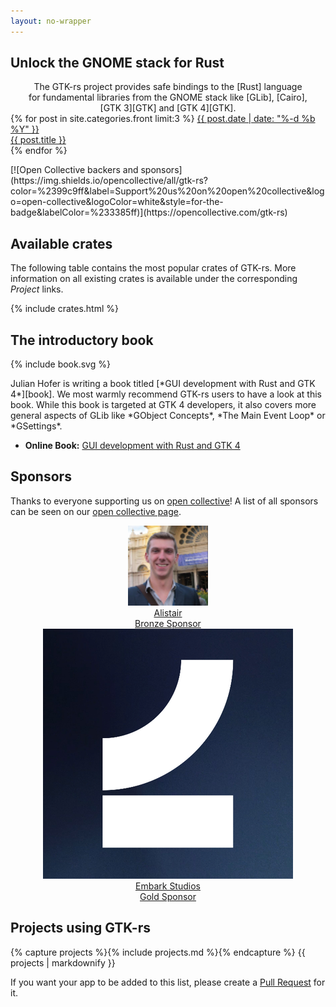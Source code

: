 ```yaml
---
layout: no-wrapper
---
```


<section markdown="1">

# Unlock the GNOME stack for Rust

<p style="text-align: center; margin: 0 2em;" markdown="1">
The GTK-rs project provides safe bindings to the [Rust] language for fundamental libraries from the GNOME stack like [GLib], [Cairo], [GTK 3][GTK] and [GTK 4][GTK].
</p>

[Rust]: https://www.rust-lang.org
[GLib]: https://developer.gnome.org/glib
[GTK]: https://gtk.org
[Cairo]: https://cairographics.org/documentation/

<div class="post-overview">
{% for post in site.categories.front limit:3 %}
  <a href="{{ post.url | prepend: site.baseurl }}">
      <span class="post-meta">{{ post.date | date: "%-d %b %Y" }}</span>
      <div>{{ post.title }}</div>
  </a>
{% endfor %}
</div>

<p markdown="1" class="badgets">
[![Open Collective backers and sponsors](https://img.shields.io/opencollective/all/gtk-rs?color=%2399c9ff&label=Support%20us%20on%20open%20collective&logo=open-collective&logoColor=white&style=for-the-badge&labelColor=%233385ff)](https://opencollective.com/gtk-rs)
</p>

## Available crates

The following table contains the most popular crates of GTK-rs. More information on all existing crates is available under the corresponding *Project* links.

{% include crates.html %}

</section>

<section class="special" markdown="1">

## The introductory book

<div class="with-logo">

{% include book.svg %}

<div markdown="1">
Julian Hofer is writing a book titled [*GUI development with Rust and GTK 4*][book].
We most warmly recommend GTK-rs users to have a look at this book.
While this book is targeted at GTK 4 developers, it also covers more general
aspects of GLib like *GObject Concepts*, *The Main Event Loop* or *GSettings*.

- **Online Book:** [GUI development with Rust and GTK 4][book]

[book]: /gtk4-rs/git/book
</div>

</div>
</section>
<section markdown="1">

## Sponsors

Thanks to everyone supporting us on [open collective][opencollective]! A list of all sponsors can be seen on our [open collective page][opencollective].


<div style="text-align: center">
    <div class="sponsor-tiers">
        <a href="https://opencollective.com/alistair">
            <div><img alt="Alistair" src="/images/alistair.png"></div>
            <div>Alistair</div>
            <div class="metal bronze">Bronze Sponsor</div>
        </a>
    </div>
    <div class="sponsor-tiers">
        <a href="https://www.embark-studios.com/">
            <div><img alt="Embark Studios" src="/images/embark.png"></div>
            <div>Embark Studios</div>
            <div class="metal gold">Gold Sponsor</div>
        </a>
    </div>
</div>

[opencollective]: https://opencollective.com/gtk-rs

## Projects using GTK-rs

<div class="projects-overview">
{% capture projects %}{% include projects.md %}{% endcapture %}
{{ projects | markdownify }}
</div>

If you want your app to be added to this list, please create a [Pull Request](https://github.com/gtk-rs/gtk-rs.github.io/edit/master/_includes/projects.md) for it.

</section>
